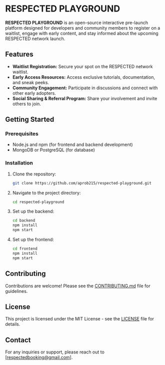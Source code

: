 # RESPECTED PLAYGROUND

**RESPECTED PLAYGROUND** is an open-source interactive pre-launch platform designed for developers and community members to register on a waitlist, engage with early content, and stay informed about the upcoming RESPECTED network launch.

## Features

- **Waitlist Registration:** Secure your spot on the RESPECTED network waitlist.
- **Early Access Resources:** Access exclusive tutorials, documentation, and sneak peeks.
- **Community Engagement:** Participate in discussions and connect with other early adopters.
- **Social Sharing & Referral Program:** Share your involvement and invite others to join.

## Getting Started

### Prerequisites
- Node.js and npm (for frontend and backend development)
- MongoDB or PostgreSQL (for database)

### Installation

1. Clone the repository:
   ```bash
   git clone https://github.com/aprob215/respected-playground.git
   ```

2. Navigate to the project directory:
   ```bash
   cd respected-playground
   ```

3. Set up the backend:
   ```bash
   cd backend
   npm install
   npm start
   ```

4. Set up the frontend:
   ```bash
   cd frontend
   npm install
   npm start
   ```

## Contributing

Contributions are welcome! Please see the [CONTRIBUTING.md](CONTRIBUTING.md) file for guidelines.

## License

This project is licensed under the MIT License - see the [LICENSE](LICENSE) file for details.

## Contact

For any inquiries or support, please reach out to [respectedbooking@gmail.com].

